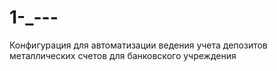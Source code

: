 # 1-_---
Конфигурация для автоматизации ведения учета депозитов металлических счетов для банковского учреждения
